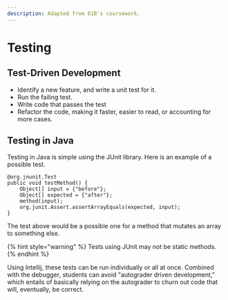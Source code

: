 ```yaml
---
description: Adapted from 61B's coursework.
---
```


# Testing

## Test-Driven Development

* Identify a new feature, and write a unit test for it.
* Run the failing test.
* Write code that passes the test
* Refactor the code, making it faster, easier to read, or accounting for more cases.

## Testing in Java

Testing in Java is simple using the JUnit library. Here is an example of a possible test.

```text
@org.jnunit.Test
public void testMethod() {
    Object[] input = {"before"};
    Object[] expected = {"after"};
    method(input);
    org.junit.Assert.assertArrayEquals(expected, input);
}
```

The test above would be a possible one for a method that mutates an array to something else. 

{% hint style="warning" %}
Tests using JUnit may not be static methods.
{% endhint %}

Using Intellij, these tests can be run individually or all at once. Combined with the debugger, students can avoid "autograder driven development," which entails of basically relying on the autograder to churn out code that will, eventually, be correct.

